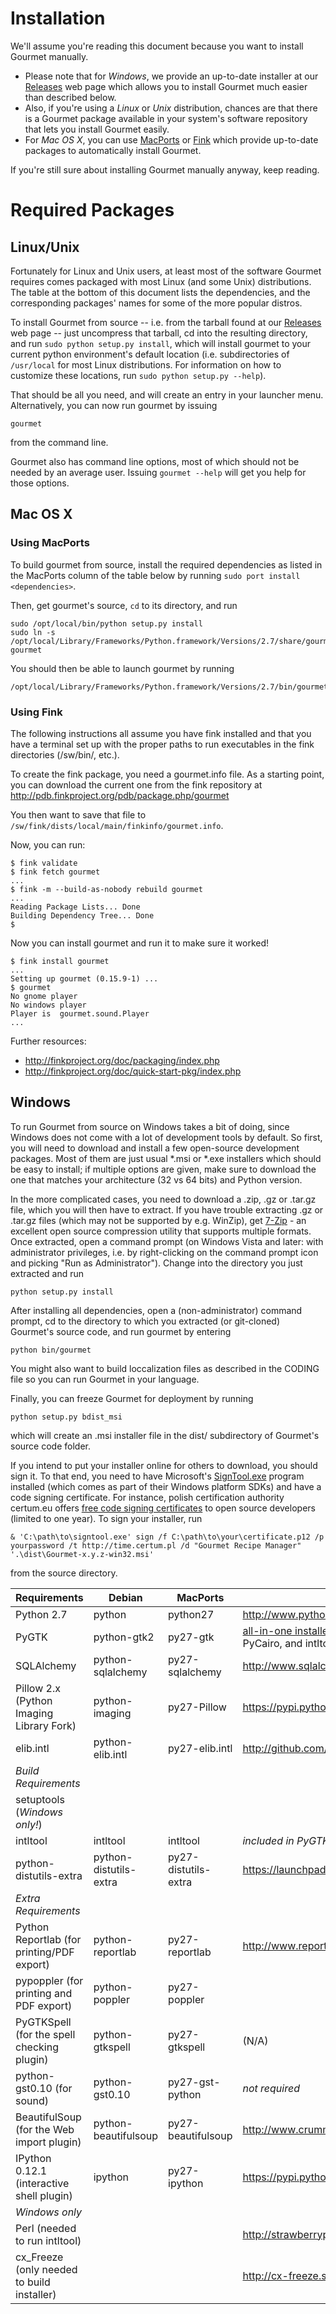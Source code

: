 Installation
===========
We'll assume you're reading this document because you want to install Gourmet manually. 

 * Please note that for *Windows*, we provide an up-to-date installer at our [Releases](https://github.com/thinkle/gourmet/releases) web page which allows you to install Gourmet much easier than described below. 
 * Also, if you're using a *Linux* or *Unix* distribution, chances are that there is a Gourmet package available in your system's software repository that lets you install Gourmet easily.
 * For *Mac OS X*, you can use [MacPorts](https://www.macports.org/) or [Fink](http://www.finkproject.org/index.php?phpLang=en) which provide up-to-date packages to automatically install Gourmet.
 
If you're still sure about installing Gourmet manually anyway, keep reading.

Required Packages
===============
Linux/Unix
----------
Fortunately for Linux and Unix users, at least most of the software Gourmet requires comes packaged with most Linux (and some Unix) distributions. The table at the bottom of this document lists the dependencies, and the corresponding packages' names for some of the more popular distros.

To install Gourmet from source -- i.e. from the tarball found at our [Releases](https://github.com/thinkle/gourmet/releases) web page -- just uncompress that tarball, cd into the resulting directory, and run `sudo python setup.py install`, which will
install gourmet to your current python environment's default location (i.e. subdirectories of `/usr/local` for most Linux distributions. For information on how to customize these locations, run
`sudo python setup.py --help`).

That should be all you need, and will create an entry in your launcher menu.
Alternatively, you can now run gourmet by issuing

`gourmet`

from the command line.

Gourmet also has command line options, most of which should not be
needed by an average user. Issuing `gourmet --help` will get you help
for those options.

Mac OS X
--------
### Using MacPorts

To build gourmet from source, install the required dependencies as listed in the MacPorts column of the table below by running `sudo port install <dependencies>`. 

Then, get gourmet's source, `cd` to its directory, and run

    sudo /opt/local/bin/python setup.py install
    sudo ln -s /opt/local/Library/Frameworks/Python.framework/Versions/2.7/share/gourmet/ gourmet

You should then be able to launch gourmet by running

    /opt/local/Library/Frameworks/Python.framework/Versions/2.7/bin/gourmet

### Using Fink

The following instructions all assume you have fink installed and that you have a terminal set up with the proper paths to run executables in the fink directories (/sw/bin/, etc.).

To create the fink package, you need a gourmet.info file. As a starting point, you can download the current one from the fink repository at http://pdb.finkproject.org/pdb/package.php/gourmet

You then want to save that file to `/sw/fink/dists/local/main/finkinfo/gourmet.info`.

Now, you can run:

    $ fink validate
    $ fink fetch gourmet
    ...
    $ fink -m --build-as-nobody rebuild gourmet
    ...
    Reading Package Lists... Done
    Building Dependency Tree... Done
    $

Now you can install gourmet and run it to make sure it worked!

    $ fink install gourmet
    ...
    Setting up gourmet (0.15.9-1) ...
    $ gourmet
    No gnome player
    No windows player
    Player is  gourmet.sound.Player
    ...

Further resources:
* http://finkproject.org/doc/packaging/index.php
* http://finkproject.org/doc/quick-start-pkg/index.php

Windows
-------
To run Gourmet from source on Windows takes a bit of doing, since Windows does not come with a lot of development tools by default. So first, you will need to download and install a few open-source development packages. Most of them are just usual *.msi or *.exe installers which should be easy to install; if multiple options are given, make sure to download the one that matches your architecture (32 vs 64 bits) and Python version.

In the more complicated cases, you need to download a .zip, .gz or .tar.gz file, which you will then have to extract.
If you have trouble extracting .gz or .tar.gz files (which may not be supported by e.g. WinZip), get [7-Zip](http://sourceforge.net/projects/sevenzip/) - an excellent open source compression utility that supports multiple formats.
Once extracted, open a command prompt (on Windows Vista and later: with administrator privileges, i.e. by right-clicking on the command prompt icon and picking "Run as Administrator"). Change into the directory you just extracted and run
```
python setup.py install
```

After installing all dependencies, open a (non-administrator) command prompt, cd to the directory to which you extracted (or git-cloned) Gourmet's source code,
and run gourmet by entering
```
python bin/gourmet
```

You might also want to build loccalization files as described in the CODING file so you can run Gourmet in your language.

Finally, you can freeze Gourmet for deployment by running
```
python setup.py bdist_msi
```
which will create an .msi installer file in the dist/ subdirectory of Gourmet's source code folder.

If you intend to put your installer online for others to download, you should sign it. To that end, you need to have Microsoft's [SignTool.exe](http://msdn.microsoft.com/en-us/library/8s9b9yaz.aspx) program installed (which comes as part of their Windows platform SDKs) and have a code signing certificate.
For instance, polish certification authority certum.eu offers [free code signing certificates](http://www.certum.eu/certum/cert,offer_en_open_source_cs.xml) to open source developers (limited to one year).
To sign your installer, run

```& 'C:\path\to\signtool.exe' sign /f C:\path\to\your\certificate.p12 /p yourpassword /t http://time.certum.pl /d "Gourmet Recipe Manager" '.\dist\Gourmet-x.y.z-win32.msi'```

from the source directory.

Requirements                               |Debian                |MacPorts            |Windows
-------------------------------------------|----------------------|--------------------|---------------
Python 2.7                                 |python                |python27            |http://www.python.org/
PyGTK                                      |python-gtk2           |py27-gtk            |[all-in-one installer](http://ftp.gnome.org/pub/GNOME/binaries/win32/pygtk/). Make sure to install PyGTK, PyGObject, PyCairo, and intltool.
SQLAlchemy                                 |python-sqlalchemy     |py27-sqlalchemy     |http://www.sqlalchemy.org/download.html
Pillow 2.x (Python Imaging Library Fork)   |python-imaging        |py27-Pillow         |https://pypi.python.org/pypi/Pillow/
elib.intl                                  |python-elib.intl      |py27-elib.intl      |http://github.com/dieterv/elib.intl/zipball/master
*Build Requirements*                       |                      |                    |
setuptools (*Windows only!*)               |                      |                    |
intltool                                   |intltool              |intltool            |*included in PyGTK installer*
python-distutils-extra                     |python-distutils-extra|py27-distutils-extra|https://launchpad.net/python-distutils-extra/
*Extra Requirements*                       |                      |
Python Reportlab (for printing/PDF export) |python-reportlab      |py27-reportlab      |http://www.reportlab.com/ftp/
pypoppler (for printing and PDF export)    |python-poppler        |py27-poppler        |
PyGTKSpell (for the spell checking plugin) |python-gtkspell       |py27-gtkspell       |(N/A)
python-gst0.10 (for sound)                 |python-gst0.10        |py27-gst-python     |*not required*
BeautifulSoup (for the Web import plugin)  |python-beautifulsoup  |py27-beautifulsoup  |http://www.crummy.com/software/BeautifulSoup/#Download
IPython 0.12.1 (interactive shell plugin)  |ipython               |py27-ipython        |https://pypi.python.org/pypi/ipython/0.12.1#downloads
*Windows only*                             |                      |                    |
Perl (needed to run intltool)              |                      |                    |http://strawberryperl.com/
cx_Freeze (only needed to build installer) |                      |                    |http://cx-freeze.sourceforge.net/

